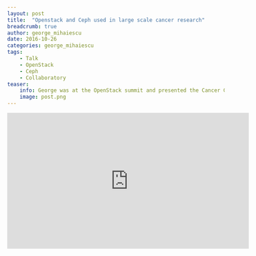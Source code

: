 ```yaml
---
layout: post
title:  "Openstack and Ceph used in large scale cancer research"
breadcrumb: true
author: george_mihaiescu
date: 2016-10-26
categories: george_mihaiescu
tags:
    - Talk
    - OpenStack
    - Ceph
    - Collaboratory
teaser:
    info: George was at the OpenStack summit and presented the Cancer Genome Collaboratory infrastructure during a BrownBag talk.
    image: post.png
---
```

<iframe width="560" height="315" src="https://www.youtube.com/embed/Yt4QHTXERUQ" frameborder="0" allowfullscreen></iframe>
